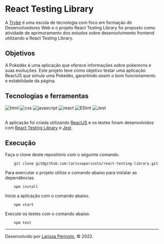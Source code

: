 # React Testing Library

A [Trybe](https://www.betrybe.com/) é uma escola de tecnologia com foco em formação de Desenvolvedores Web e o projeto React Testing Library foi proposto como atividade de aprimoramento dos estudos sobre desenvolvimento frontend utilizando a React Testing Library.

## Objetivos

A Pokedéx é uma aplicação que oferece informações sobre pokemons e suas evoluções. Este projeto teve como objetivo testar uma aplicação ReactJS que simula uma Pokedéx, garantindo assim o bom funcionamento e estabilidade da página.


## Tecnologias e ferramentas

<div>
    <img src="https://img.shields.io/badge/HTML5-E34F26?style=for-the-badge&logo=html5&logoColor=white" alt="html" />
    <img src="https://img.shields.io/badge/CSS3-1572B6?style=for-the-badge&logo=css3&logoColor=white" alt="css" />
    <img src="https://img.shields.io/badge/JavaScript-F7DF1E?style=for-the-badge&logo=javascript&logoColor=black" alt="javascript" />
    <img src="https://img.shields.io/badge/React-20232A?style=for-the-badge&logo=react&logoColor=61DAFB" alt="react" />
    <img src='https://img.shields.io/badge/eslint-3A33D1?style=for-the-badge&logo=eslint&logoColor=white' alt='ESlint' />
     <img src='https://img.shields.io/badge/Jest-C21325?style=for-the-badge&logo=jest&logoColor=white' alt='Jest' />
</div>

<br>

A aplicação foi criada utilizando [ReactJS](https://pt-br.reactjs.org/) e os testes foram desenvolvidos com [React Testing Library](https://testing-library.com/docs/react-testing-library/intro/) e [Jest](https://jestjs.io/).


## Execução

Faça o clone deste repositório com o seguinte comando.

        git clone git@github.com:larissaperinoto/react-testing-library.git

Para exercutar o projeto utilize o comando abaixo para instalar as dependências.

        npm install


Inicie a aplicação com o comando abaixo.

        npm start
        
Execute os testes com o comando abaixo.

        npm test
        
--- 

Desenvolvido por [Larissa Perinoto](www.linkedin.com/in/larissaperinoto), © 2022.
